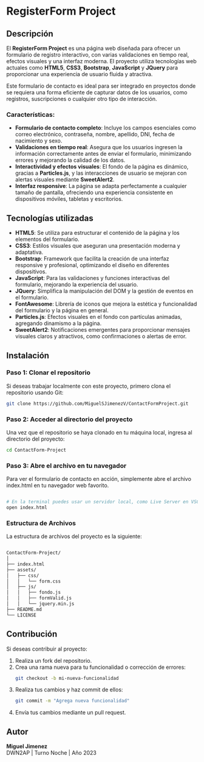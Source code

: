 # RegisterForm Project

## Descripción

El **RegisterForm Project** es una página web diseñada para ofrecer un formulario de registro interactivo, con varias validaciones en tiempo real, efectos visuales y una interfaz moderna. El proyecto utiliza tecnologías web actuales como **HTML5**, **CSS3**, **Bootstrap**, **JavaScript** y **JQuery** para proporcionar una experiencia de usuario fluida y atractiva.

Este formulario de contacto es ideal para ser integrado en proyectos donde se requiera una forma eficiente de capturar datos de los usuarios, como registros, suscripciones o cualquier otro tipo de interacción.

### Características:

- **Formulario de contacto completo**: Incluye los campos esenciales como correo electrónico, contraseña, nombre, apellido, DNI, fecha de nacimiento y sexo.
- **Validaciones en tiempo real**: Asegura que los usuarios ingresen la información correctamente antes de enviar el formulario, minimizando errores y mejorando la calidad de los datos.
- **Interactividad y efectos visuales**: El fondo de la página es dinámico, gracias a **Particles.js**, y las interacciones de usuario se mejoran con alertas visuales mediante **SweetAlert2**.
- **Interfaz responsive**: La página se adapta perfectamente a cualquier tamaño de pantalla, ofreciendo una experiencia consistente en dispositivos móviles, tabletas y escritorios.

## Tecnologías utilizadas

- **HTML5**: Se utiliza para estructurar el contenido de la página y los elementos del formulario.
- **CSS3**: Estilos visuales que aseguran una presentación moderna y adaptativa.
- **Bootstrap**: Framework que facilita la creación de una interfaz responsive y profesional, optimizando el diseño en diferentes dispositivos.
- **JavaScript**: Para las validaciones y funciones interactivas del formulario, mejorando la experiencia del usuario.
- **JQuery**: Simplifica la manipulación del DOM y la gestión de eventos en el formulario.
- **FontAwesome**: Librería de iconos que mejora la estética y funcionalidad del formulario y la página en general.
- **Particles.js**: Efectos visuales en el fondo con partículas animadas, agregando dinamismo a la página.
- **SweetAlert2**: Notificaciones emergentes para proporcionar mensajes visuales claros y atractivos, como confirmaciones o alertas de error.

## Instalación

### Paso 1: Clonar el repositorio

Si deseas trabajar localmente con este proyecto, primero clona el repositorio usando Git:

```bash
git clone https://github.com/MiguelSJimenezV/ContactFormProject.git
```

### Paso 2: Acceder al directorio del proyecto

Una vez que el repositorio se haya clonado en tu máquina local, ingresa al directorio del proyecto:

```bash
cd ContactForm-Project
```

### Paso 3: Abre el archivo en tu navegador

Para ver el formulario de contacto en acción, simplemente abre el archivo index.html en tu navegador web favorito.

```bash

# En la terminal puedes usar un servidor local, como Live Server en VSCode, o abrir el archivo directamente:
open index.html
```

### Estructura de Archivos

La estructura de archivos del proyecto es la siguiente:

```bash

ContactForm-Project/
│
├── index.html
├── assets/
│   ├── css/
│   │   └── form.css
│   ├── js/
│   │   ├── fondo.js
│   │   ├── formValid.js
│   │   └── jquery.min.js
├── README.md
└── LICENSE
```

## Contribución

Si deseas contribuir al proyecto:

1. Realiza un fork del repositorio.
2. Crea una rama nueva para tu funcionalidad o corrección de errores:
   ```bash
   git checkout -b mi-nueva-funcionalidad
   ```
3. Realiza tus cambios y haz commit de ellos:
   ```bash
   git commit -m "Agrega nueva funcionalidad"
   ```
4. Envía tus cambios mediante un pull request.

## Autor

**Miguel Jimenez**\
DWN2AP | Turno Noche | Año 2023
